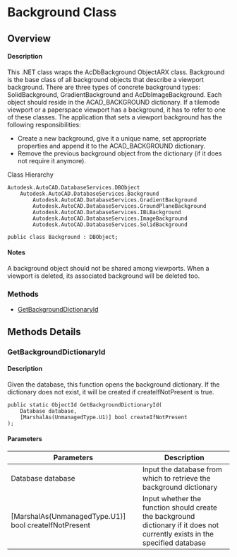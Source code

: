 # Background Class

## Overview

#### Description
This .NET class wraps the AcDbBackground ObjectARX class. 
Background is the base class of all background objects that describe a viewport background. There are three types of concrete background types: SolidBackground, GradientBackground and AcDbImageBackground. Each object should reside in the ACAD_BACKGROUND dictionary. If a tilemode viewport or a paperspace viewport has a background, it has to refer to one of these classes. 
The application that sets a viewport background has the following responsibilities: 
  * Create a new background, give it a unique name, set appropriate properties and append it to the ACAD_BACKGROUND dictionary.
  * Remove the previous background object from the dictionary (if it does not require it anymore).

Class Hierarchy
```text
Autodesk.AutoCAD.DatabaseServices.DBObject
    Autodesk.AutoCAD.DatabaseServices.Background
        Autodesk.AutoCAD.DatabaseServices.GradientBackground
        Autodesk.AutoCAD.DatabaseServices.GroundPlaneBackground
        Autodesk.AutoCAD.DatabaseServices.IBLBackground
        Autodesk.AutoCAD.DatabaseServices.ImageBackground
        Autodesk.AutoCAD.DatabaseServices.SolidBackground
```

```text
public class Background : DBObject;
```

#### Notes
A background object should not be shared among viewports. When a viewport is deleted, its associated background will be deleted too.
### Methods

- [GetBackgroundDictionaryId](#getbackgrounddictionaryid)


## Methods Details

### GetBackgroundDictionaryId

#### Description
Given the database, this function opens the background dictionary. If the dictionary does not exist, it will be created if createIfNotPresent is true.
```text
public static ObjectId GetBackgroundDictionaryId(
    Database database, 
    [MarshalAs(UnmanagedType.U1)] bool createIfNotPresent
);
```

#### Parameters
| Parameters | Description |
| --- | --- |
| Database database | Input the database from which to retrieve the background dictionary |
| [MarshalAs(UnmanagedType.U1)] bool createIfNotPresent | Input whether the function should create the background dictionary if it does not currently exists in the specified database |
